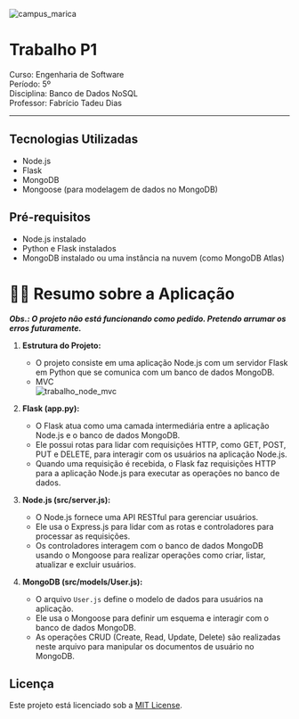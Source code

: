 ![campus_marica](https://github.com/Quezia-Moura/PEI.V---Ciclista-Legal/assets/125207561/0fe91225-a24b-4bf4-a161-8f04de855327)
<h1>Trabalho P1</h1>

Curso: Engenharia de Software <br>
Período: 5º <br>
Disciplina: Banco de Dados NoSQL <br>
Professor: Fabrício Tadeu Dias 
<hr>

## Tecnologias Utilizadas

- Node.js
- Flask
- MongoDB
- Mongoose (para modelagem de dados no MongoDB)

## Pré-requisitos

- Node.js instalado
- Python e Flask instalados
- MongoDB instalado ou uma instância na nuvem (como MongoDB Atlas)

# 👩‍💻 Resumo sobre a Aplicação
<strong><i>Obs.: O projeto não está funcionando como pedido. Pretendo arrumar os erros futuramente.</i></strong>

1. **Estrutura do Projeto:**
   - O projeto consiste em uma aplicação Node.js com um servidor Flask em Python que se comunica com um banco de dados MongoDB.
   - MVC <br>
     ![trabalho_node_mvc](https://github.com/Quezia-Moura/Banco-de-Dados-NoSQL_Trabalho-P1/assets/125207561/1ce259b6-e30a-4eaf-80ad-c6dd6a56a85c)


2. **Flask (app.py):**
   - O Flask atua como uma camada intermediária entre a aplicação Node.js e o banco de dados MongoDB.
   - Ele possui rotas para lidar com requisições HTTP, como GET, POST, PUT e DELETE, para interagir com os usuários na aplicação Node.js.
   - Quando uma requisição é recebida, o Flask faz requisições HTTP para a aplicação Node.js para executar as operações no banco de dados.

3. **Node.js (src/server.js):**
   - O Node.js fornece uma API RESTful para gerenciar usuários.
   - Ele usa o Express.js para lidar com as rotas e controladores para processar as requisições.
   - Os controladores interagem com o banco de dados MongoDB usando o Mongoose para realizar operações como criar, listar, atualizar e excluir usuários.

4. **MongoDB (src/models/User.js):**
   - O arquivo `User.js` define o modelo de dados para usuários na aplicação.
   - Ele usa o Mongoose para definir um esquema e interagir com o banco de dados MongoDB.
   - As operações CRUD (Create, Read, Update, Delete) são realizadas neste arquivo para manipular os documentos de usuário no MongoDB.

## Licença

Este projeto está licenciado sob a [MIT License](LICENSE).
